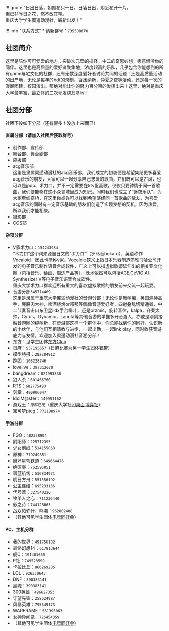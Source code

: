 !!! quote "日出日落，朝颜花只一日。日落日出，附近花开一片。<br>但已非昨日之花，然不改其艳。<br>重庆大学学生翼遥动漫社，崭新出发！"

!!! info "联系方式"
    * 纳新群号：`735588870`

## 社团简介
这里是陪你可可爱爱的地方：突破次元壁的搞怪，中二的奇思妙想，愿意倾听你的同伴。这里也是高质量的爱好者聚集地，浓度超高的乐队，几乎包含你能想到的所有game与宅文化的社群，还有无数深度爱好者讨论共同的话题！还是高质量活动的出产地，无论是每年的bdf的录制，百团纳新，仲夏之夜等活动，还是每一次的漫展团建，校园演出。都绝对能让你的厨力百分百的发挥出来！这里，绝对是重庆大学最丰富，最立体的二次元发烧友基地！  

## 社团分部
社团下设如下分部（还有很多！没放上来而已）  
#### 直属分部（请加入社团后获取群号）  
- 创作部、宣传部  
- 舞台部、舞台剧部  
- 应援部  
- acg音乐部  
    这里是隶属翼遥动漫社的acg音乐部，我们成立的初衷便是希望集结更多喜爱acg音乐的朋友，大家可以一起分享自己忠爱的歌曲，它们既可以是古风，也可以是jpop、术力口，并不一定需要在ktv里高歌，仅仅只要钟情于同一首歌曲，我们便能够在这小众领域里成为知己。同时我们也成立了“迷夜乐队”，为大家牵线搭桥，在这里你或许可以找到希望演绎同一首歌曲的挚友，为喜爱acg音乐的同时有一定音乐基础的朋友们创造了实现梦想的契机。因为热爱，所以我们才能相聚。  
- 摄影部  
- COS部  
#### 杂项分群  
- V家术力口：`154243984`  
    “术力口”这个词来源自日文的“ボカロ”（罗马音bokaro），英语称作Vocaloid，因此也简称v家。Vocaloid狭义上指日本乐器制造商雅马哈公司开发的电子音乐制作语音合成软件，广义上可以指虚拟歌姬延伸出的相关亚文化圈（包括音乐、绘画、周边产品等），泛术依然可以包括ACE,CeVIO AI，Synthesizer V等电子音乐语音合成软件。  
    重庆大学术力口群欢迎所有重大的喜欢虚拟歌姬的朋友前来交流一起玩耍。  
- 音游分部`345714409`  
    这里是隶属于重庆大学翼遥动漫社的音游分部！无论你是舞萌痴，英国源神高手，屁股肉大神，啤酒烧烤or邦邦等偶像音游爱好者，四尅叠乱切精通者，中二节奏音击山东卫星iidx手台椰叶，还是orzmic，旋转音律，kalpa，齐秦太帅，Cytus，Dynamix，Lanota等其他音游的单推多开音游人，亦或是刚刚接触音游圈的纯萌新，在音游部这样一个群体中，你总能找到你的同好，认识新的小伙伴，与他们互相请教与进步，一起出勤，一起link play，同时收获音游底力与友情，欢迎加入翼遥动漫社音游分部！  
- 东方：见学生团体[东方Club](../../life/学生团体/东方Club.md)  
- 日麻：`537195657`（日麻比赛为另一学生团体[铳带](../../life/学生团体/铳带.md)）  
- 模型特摄：`282284912`  
- 跑团：`108228746`  
- lovelive：`387312070`  
- bangdream：`824993838`
- 狼人杀：`601465760`  
- RTS：`682775490`  
- 刻章：`490906047`  
- IdolM@ster：`140951162`  
- 游戏王：`原群已无`（重庆大学社团[桌面博弈社](../体育协会/index.md)）  
- 宝可梦ptcg：`772188974`  
#### 手游分群  
- FGO：`482328904`  
- 阴阳师：`225712395`  
- 少女前线：`514155863`  
- 原神：`779249851`  
- 崩坏星穹铁道：`649664476`  
- 绝区零：`752595051`  
- 碧蓝航线：`536834971`  
- 明日方舟：`551556192`  
- 公主连结：`695233136`  
- 代号鸢：`327540220`  
- 牧羊人之心：`711236440`  
- 影之诗：`744128063`  
- 战双帕弥什、鸣潮：`962802408`  
- （其他可见学生团体[电竞同好会](../../life/学生团体/电竞同好会.md)）  
#### PC、主机分群  
- 我的世界：`491756102`  
- 最终幻想14：`617813644`  
- 舰C：`191401655`  
- P社：`749523599`  
- 卡拉比丘：`866269285`  
- LOL：`926330643`  
- DNF：`390383141`  
- 黑魂：`390383141`  
- 300英雄：`496627353`  
- 守望先锋：`258624987`  
- 风暴英雄：`795649173`  
- WARFRAME：`561396063`  
- 女神异闻录：`726454359`  
- （其他可见学生团体[电竞同好会](../../life/学生团体/电竞同好会.md)）  